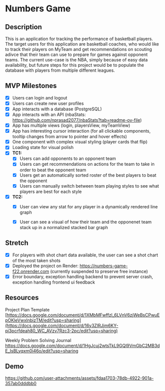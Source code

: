 # Numbers Game

## Description

This is an application for tracking the performance of basketball players. The target users for this application are basketball coaches, who 
would like to track their players on MyTeam and get recommendations on scouting adivce that their team can use to prepare for games against 
opponent teams. The current use-case is the NBA, simply because of easy data availability, but future steps for this project would be to 
populate the database with players from multiple different leagues.

## MVP Milestones

- [x] Users can login and logout
- [x] Users can create new user profiles
- [x] App interacts with a database (PostgreSQL)
- [x] App interacts with an API (nbaStats: https://github.com/nprasad2077/nbaStats?tab=readme-ov-file)
- [x] App has multiple views (login, playersView, myTeamView)
- [x] App has interesting cursor interaction (for all clickable components, tooltip changes from arrow to pointer and hover effects)
- [x] One component with complex visual styling (player cards that flip)
- [x] Loading state for visual polish
- [x] **TC1:**
  - [x] Users can add opponents to an opponent team
  - [x] Users can get recommendations on actions for the team to take in order to beat the opponent team
  - [x] Users get an automatically sorted roster of the best players to beat the opponent
  - [x] Users can manually switch between team playing styles to see what players are best for each style

- [x] **TC2:**
  - [x] User can view any stat for any player in a dynamically rendered line graph
  - [x] User can see a visual of how their team and the opponenet team stack up in a normalized stacked bar graph


## Stretch
- [x] For players with shot chart data available, the user can see a shot chart of the most taken shots
- [x] Deployed the project on Render: https://numbers-game-f22.onrender.com (currently suspended to preserve free instance)
- [x] Error boundary, exception handling backend to prevent server crash, exception handling frontend ui feedback

## Resources
Project Plan Template
[https://docs.google.com/document/d/1XMbMFwffzl_6LVnV6zjWeBsCPwuEpOKleVwxlnbizTM/edit?usp=sharing](https://docs.google.com/document/d/16y3ZlRJjm6KY-pi3pcrfdeah80_WC_AVzv7Rzc3-2pc/edit?usp=sharing)

Weekly Problem Solving Journal
https://docs.google.com/document/d/1HgJcuj2wtsTkL9GQl9VmGbC2MB3dE_IsBLyqxm0i46o/edit?usp=sharing

## Demo

https://github.com/user-attachments/assets/fdaa1703-78db-4922-901a-357ab0dddbb0
